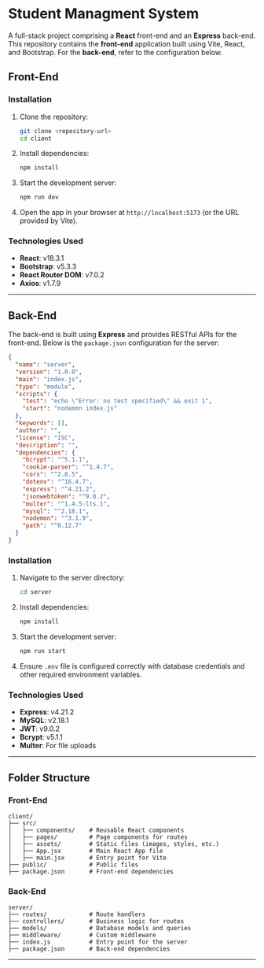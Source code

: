 # Student Managment System

A full-stack project comprising a **React** front-end and an **Express** back-end. This repository contains the **front-end** application built using Vite, React, and Bootstrap. For the **back-end**, refer to the configuration below.

## Front-End

### Installation

1. Clone the repository:
   ```bash
   git clone <repository-url>
   cd client
   ```
2. Install dependencies:
   ```bash
   npm install
   ```

3. Start the development server:
   ```bash
   npm run dev
   ```

4. Open the app in your browser at `http://localhost:5173` (or the URL provided by Vite).

### Technologies Used

- **React**: v18.3.1
- **Bootstrap**: v5.3.3
- **React Router DOM**: v7.0.2
- **Axios**: v1.7.9

---

## Back-End

The back-end is built using **Express** and provides RESTful APIs for the front-end. Below is the `package.json` configuration for the server:

```json
{
  "name": "server",
  "version": "1.0.0",
  "main": "index.js",
  "type": "module",
  "scripts": {
    "test": "echo \"Error: no test specified\" && exit 1",
    "start": "nodemon index.js"
  },
  "keywords": [],
  "author": "",
  "license": "ISC",
  "description": "",
  "dependencies": {
    "bcrypt": "^5.1.1",
    "cookie-parser": "^1.4.7",
    "cors": "^2.8.5",
    "dotenv": "^16.4.7",
    "express": "^4.21.2",
    "jsonwebtoken": "^9.0.2",
    "multer": "^1.4.5-lts.1",
    "mysql": "^2.18.1",
    "nodemon": "^3.1.9",
    "path": "^0.12.7"
  }
}
```

### Installation

1. Navigate to the server directory:
   ```bash
   cd server
   ```

2. Install dependencies:
   ```bash
   npm install
   ```

3. Start the development server:
   ```bash
   npm run start
   ```

4. Ensure `.env` file is configured correctly with database credentials and other required environment variables.

### Technologies Used

- **Express**: v4.21.2
- **MySQL**: v2.18.1
- **JWT**: v9.0.2
- **Bcrypt**: v5.1.1
- **Multer**: For file uploads

---

## Folder Structure

### Front-End
```
client/
├── src/
│   ├── components/    # Reusable React components
│   ├── pages/         # Page components for routes
│   ├── assets/        # Static files (images, styles, etc.)
│   ├── App.jsx        # Main React App file
│   ├── main.jsx       # Entry point for Vite
├── public/            # Public files
├── package.json       # Front-end dependencies
```

### Back-End
```
server/
├── routes/            # Route handlers
├── controllers/       # Business logic for routes
├── models/            # Database models and queries
├── middleware/        # Custom middleware
├── index.js           # Entry point for the server
├── package.json       # Back-end dependencies
```

---



